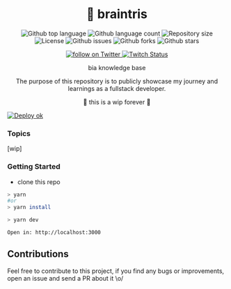 <!--- <div align="center" id="top"> 
    <img width="500" src="./static/img/img-readme.png" />

&#xa0;

</div>
-->

<h1 align="center">
🧠 braintris
</h1>

<p align="center">
  <img alt="Github top language" src="https://img.shields.io/github/languages/top/biantris/braintris?color=56BEB8">

  <img alt="Github language count" src="https://img.shields.io/github/languages/count/biantris/braintris?color=56BEB8">

  <img alt="Repository size" src="https://img.shields.io/github/repo-size/biantris/braintris?color=56BEB8">

  <img alt="License" src="https://img.shields.io/github/license/biantris/braintris?color=56BEB8">

  <img alt="Github issues" src="https://img.shields.io/github/issues/biantris/braintris?color=56BEB8" />

  <img alt="Github forks" src="https://img.shields.io/github/forks/biantris/braintris?color=56BEB8" />

  <img alt="Github stars" src="https://img.shields.io/github/stars/biantris/braintris?color=56BEB8" />
</p>

<p align="center">
    <a href="https://twitter.com/intent/follow?screen_name=biantris_">
        <img src="https://img.shields.io/twitter/follow/biantris_?style=social&logo=twitter"
        alt="follow on Twitter">
    </a>
    <a href="https://www.twitch.tv/biantriz">
    <img alt="Twitch Status" src="https://img.shields.io/twitch/status/biantriz?style=social">
    </a>
</p>

<div align="center">
bia knowledge base
    
The purpose of this repository is to publicly showcase my journey and learnings as a fullstack developer.
</div>

<p align="center">
🚧 this is a wip forever 🚧
</p>

<a href="https://github.com/biantris/graphql-relay-web/actions">
  <img alt="Deploy ok" src="https://github.com/biantris/braintris/actions/workflows/pages/pages-build-deployment/badge.svg" />
</a>

### Topics 

[wip]

### Getting Started
- clone this repo
```sh
> yarn
#or
> yarn install

> yarn dev

Open in: http://localhost:3000
```

## Contributions

Feel free to contribute to this project, if you find any bugs or improvements, open an issue and send a PR about it \o/
